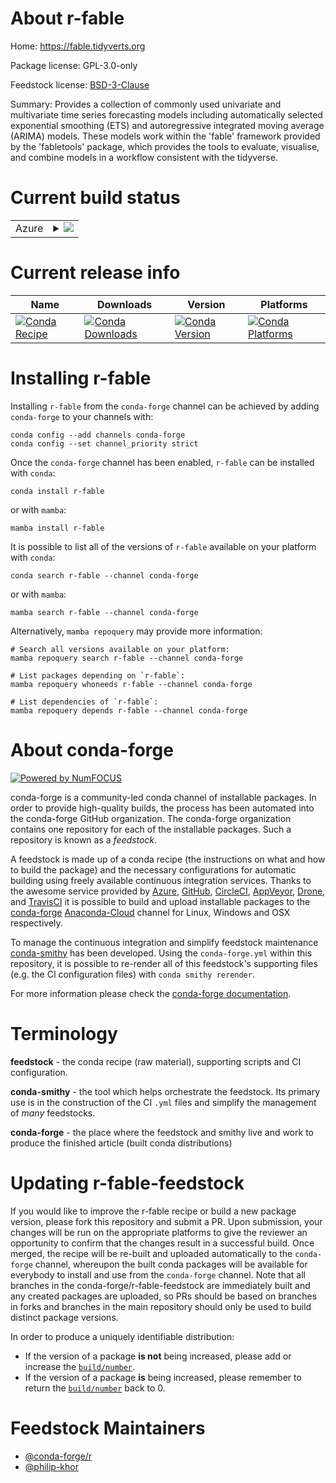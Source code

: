 About r-fable
=============

Home: https://fable.tidyverts.org

Package license: GPL-3.0-only

Feedstock license: [BSD-3-Clause](https://github.com/conda-forge/r-fable-feedstock/blob/main/LICENSE.txt)

Summary: Provides a collection of commonly used univariate and multivariate time series forecasting models including automatically selected exponential  smoothing (ETS) and autoregressive integrated moving average (ARIMA) models. These models work within the 'fable' framework provided by the 'fabletools' package, which provides the tools to evaluate, visualise, and combine models  in a workflow consistent with the tidyverse.

Current build status
====================


<table>
    
  <tr>
    <td>Azure</td>
    <td>
      <details>
        <summary>
          <a href="https://dev.azure.com/conda-forge/feedstock-builds/_build/latest?definitionId=7944&branchName=main">
            <img src="https://dev.azure.com/conda-forge/feedstock-builds/_apis/build/status/r-fable-feedstock?branchName=main">
          </a>
        </summary>
        <table>
          <thead><tr><th>Variant</th><th>Status</th></tr></thead>
          <tbody><tr>
              <td>linux_64_r_base4.1</td>
              <td>
                <a href="https://dev.azure.com/conda-forge/feedstock-builds/_build/latest?definitionId=7944&branchName=main">
                  <img src="https://dev.azure.com/conda-forge/feedstock-builds/_apis/build/status/r-fable-feedstock?branchName=main&jobName=linux&configuration=linux_64_r_base4.1" alt="variant">
                </a>
              </td>
            </tr><tr>
              <td>linux_64_r_base4.2</td>
              <td>
                <a href="https://dev.azure.com/conda-forge/feedstock-builds/_build/latest?definitionId=7944&branchName=main">
                  <img src="https://dev.azure.com/conda-forge/feedstock-builds/_apis/build/status/r-fable-feedstock?branchName=main&jobName=linux&configuration=linux_64_r_base4.2" alt="variant">
                </a>
              </td>
            </tr><tr>
              <td>osx_64_r_base4.1</td>
              <td>
                <a href="https://dev.azure.com/conda-forge/feedstock-builds/_build/latest?definitionId=7944&branchName=main">
                  <img src="https://dev.azure.com/conda-forge/feedstock-builds/_apis/build/status/r-fable-feedstock?branchName=main&jobName=osx&configuration=osx_64_r_base4.1" alt="variant">
                </a>
              </td>
            </tr><tr>
              <td>osx_64_r_base4.2</td>
              <td>
                <a href="https://dev.azure.com/conda-forge/feedstock-builds/_build/latest?definitionId=7944&branchName=main">
                  <img src="https://dev.azure.com/conda-forge/feedstock-builds/_apis/build/status/r-fable-feedstock?branchName=main&jobName=osx&configuration=osx_64_r_base4.2" alt="variant">
                </a>
              </td>
            </tr><tr>
              <td>win_64</td>
              <td>
                <a href="https://dev.azure.com/conda-forge/feedstock-builds/_build/latest?definitionId=7944&branchName=main">
                  <img src="https://dev.azure.com/conda-forge/feedstock-builds/_apis/build/status/r-fable-feedstock?branchName=main&jobName=win&configuration=win_64_" alt="variant">
                </a>
              </td>
            </tr>
          </tbody>
        </table>
      </details>
    </td>
  </tr>
</table>

Current release info
====================

| Name | Downloads | Version | Platforms |
| --- | --- | --- | --- |
| [![Conda Recipe](https://img.shields.io/badge/recipe-r--fable-green.svg)](https://anaconda.org/conda-forge/r-fable) | [![Conda Downloads](https://img.shields.io/conda/dn/conda-forge/r-fable.svg)](https://anaconda.org/conda-forge/r-fable) | [![Conda Version](https://img.shields.io/conda/vn/conda-forge/r-fable.svg)](https://anaconda.org/conda-forge/r-fable) | [![Conda Platforms](https://img.shields.io/conda/pn/conda-forge/r-fable.svg)](https://anaconda.org/conda-forge/r-fable) |

Installing r-fable
==================

Installing `r-fable` from the `conda-forge` channel can be achieved by adding `conda-forge` to your channels with:

```
conda config --add channels conda-forge
conda config --set channel_priority strict
```

Once the `conda-forge` channel has been enabled, `r-fable` can be installed with `conda`:

```
conda install r-fable
```

or with `mamba`:

```
mamba install r-fable
```

It is possible to list all of the versions of `r-fable` available on your platform with `conda`:

```
conda search r-fable --channel conda-forge
```

or with `mamba`:

```
mamba search r-fable --channel conda-forge
```

Alternatively, `mamba repoquery` may provide more information:

```
# Search all versions available on your platform:
mamba repoquery search r-fable --channel conda-forge

# List packages depending on `r-fable`:
mamba repoquery whoneeds r-fable --channel conda-forge

# List dependencies of `r-fable`:
mamba repoquery depends r-fable --channel conda-forge
```


About conda-forge
=================

[![Powered by
NumFOCUS](https://img.shields.io/badge/powered%20by-NumFOCUS-orange.svg?style=flat&colorA=E1523D&colorB=007D8A)](https://numfocus.org)

conda-forge is a community-led conda channel of installable packages.
In order to provide high-quality builds, the process has been automated into the
conda-forge GitHub organization. The conda-forge organization contains one repository
for each of the installable packages. Such a repository is known as a *feedstock*.

A feedstock is made up of a conda recipe (the instructions on what and how to build
the package) and the necessary configurations for automatic building using freely
available continuous integration services. Thanks to the awesome service provided by
[Azure](https://azure.microsoft.com/en-us/services/devops/), [GitHub](https://github.com/),
[CircleCI](https://circleci.com/), [AppVeyor](https://www.appveyor.com/),
[Drone](https://cloud.drone.io/welcome), and [TravisCI](https://travis-ci.com/)
it is possible to build and upload installable packages to the
[conda-forge](https://anaconda.org/conda-forge) [Anaconda-Cloud](https://anaconda.org/)
channel for Linux, Windows and OSX respectively.

To manage the continuous integration and simplify feedstock maintenance
[conda-smithy](https://github.com/conda-forge/conda-smithy) has been developed.
Using the ``conda-forge.yml`` within this repository, it is possible to re-render all of
this feedstock's supporting files (e.g. the CI configuration files) with ``conda smithy rerender``.

For more information please check the [conda-forge documentation](https://conda-forge.org/docs/).

Terminology
===========

**feedstock** - the conda recipe (raw material), supporting scripts and CI configuration.

**conda-smithy** - the tool which helps orchestrate the feedstock.
                   Its primary use is in the construction of the CI ``.yml`` files
                   and simplify the management of *many* feedstocks.

**conda-forge** - the place where the feedstock and smithy live and work to
                  produce the finished article (built conda distributions)


Updating r-fable-feedstock
==========================

If you would like to improve the r-fable recipe or build a new
package version, please fork this repository and submit a PR. Upon submission,
your changes will be run on the appropriate platforms to give the reviewer an
opportunity to confirm that the changes result in a successful build. Once
merged, the recipe will be re-built and uploaded automatically to the
`conda-forge` channel, whereupon the built conda packages will be available for
everybody to install and use from the `conda-forge` channel.
Note that all branches in the conda-forge/r-fable-feedstock are
immediately built and any created packages are uploaded, so PRs should be based
on branches in forks and branches in the main repository should only be used to
build distinct package versions.

In order to produce a uniquely identifiable distribution:
 * If the version of a package **is not** being increased, please add or increase
   the [``build/number``](https://docs.conda.io/projects/conda-build/en/latest/resources/define-metadata.html#build-number-and-string).
 * If the version of a package **is** being increased, please remember to return
   the [``build/number``](https://docs.conda.io/projects/conda-build/en/latest/resources/define-metadata.html#build-number-and-string)
   back to 0.

Feedstock Maintainers
=====================

* [@conda-forge/r](https://github.com/conda-forge/r/)
* [@philip-khor](https://github.com/philip-khor/)

